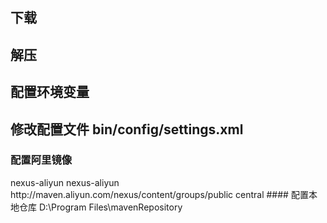 ## 下载
## 解压
## 配置环境变量

## 修改配置文件 bin/config/settings.xml
### 配置阿里镜像
<mirror>      
    <id>nexus-aliyun</id>    
    <name>nexus-aliyun</name>  
    <url>http://maven.aliyun.com/nexus/content/groups/public</url>    
    <mirrorOf>central</mirrorOf>      
</mirror>
#### 配置本地仓库
<localRepository>D:\Program Files\mavenRepository</localRepository>